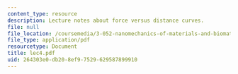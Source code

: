 ```yaml
---
content_type: resource
description: Lecture notes about force versus distance curves.
file: null
file_location: /coursemedia/3-052-nanomechanics-of-materials-and-biomaterials-spring-2007/264303e0db208ef97529629587899910_lec4.pdf
file_type: application/pdf
resourcetype: Document
title: lec4.pdf
uid: 264303e0-db20-8ef9-7529-629587899910
---
```

